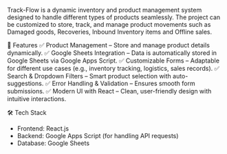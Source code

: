 Track-Flow is a dynamic inventory and product management system designed to handle different types of products seamlessly. The project can be customized to store, track, and manage product movements such as Damaged goods, Recoveries, Inbound Inventory items and Offline sales.

🚀 Features
✅ Product Management – Store and manage product details dynamically.
✅ Google Sheets Integration – Data is automatically stored in Google Sheets via Google Apps Script.
✅ Customizable Forms – Adaptable for different use cases (e.g., inventory tracking, logistics, sales records).
✅ Search & Dropdown Filters – Smart product selection with auto-suggestions.
✅ Error Handling & Validation – Ensures smooth form submissions.
✅ Modern UI with React – Clean, user-friendly design with intuitive interactions.

🛠 Tech Stack
- Frontend: React.js
- Backend: Google Apps Script (for handling API requests)
- Database: Google Sheets

